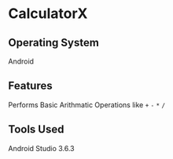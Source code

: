 # CalculatorX

## Operating System
Android 

## Features
Performs Basic Arithmatic Operations like `+` `-` `*` `/` 

## Tools Used
Android Studio 3.6.3

